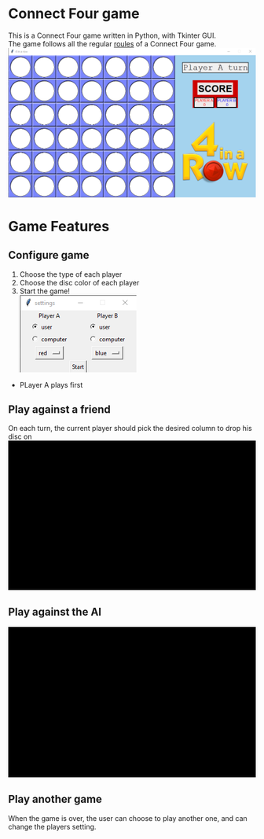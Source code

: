 # Connect Four game
This is a Connect Four game written in Python, with Tkinter GUI.<br/>
The game follows all the regular [roules](https://en.wikipedia.org/wiki/Connect_Four) of a Connect Four game.<br/>
![alt text](https://github.com/IdoSagiv/connect-four/blob/main/images/game_screen.png?raw=true)<br/>

# Game Features
## Configure game
1. Choose the type of each player
2. Choose the disc color of each player
3. Start the game!<br/>
![alt text](https://github.com/IdoSagiv/connect-four/blob/main/images/game_settings.png?raw=true)<br/>
* PLayer A plays first

## Play against a friend
On each turn, the current player should pick the desired column to drop his disc on
![alt text](https://github.com/IdoSagiv/connect-four/blob/main/images/player_vs_player.gif?raw=true)

## Play against the AI
![alt text](https://github.com/IdoSagiv/connect-four/blob/main/images/player_vs_ai.gif?raw=true)

## Play another game
When the game is over, the user can choose to play another one, and can change the players setting.
